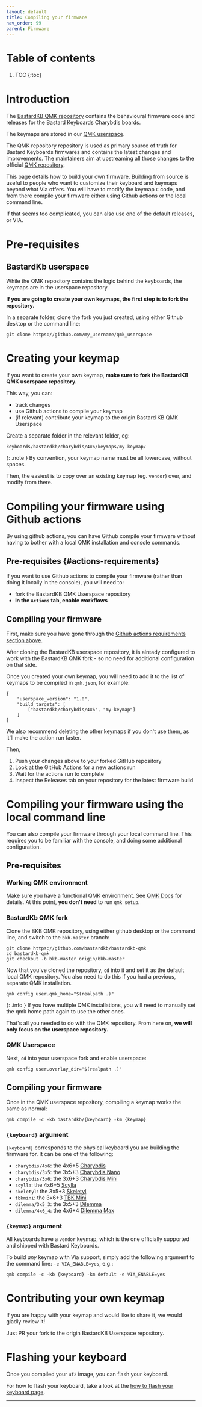 ```yaml
---
layout: default
title: Compiling your firmware
nav_order: 99
parent: Firmware
---
```


# Table of contents

1. TOC
{:toc}

# Introduction

The [BastardKB QMK repository](https://github.com/bastardkb/bastardkb-qmk) contains the behavioural firmware code and releases for the Bastard Keyboards Charybdis boards.

The keymaps are stored in our [QMK userspace](https://github.com/Bastardkb/qmk_userspace).

The QMK repository repository is used as primary source of truth for Bastard Keyboards firmwares and contains the latest changes and improvements.
The maintainers aim at upstreaming all those changes to the official [QMK repository](https://github.com/qmk/qmk_firmware).

This page details how to build your own firmware. 
Building from source is useful to people who want to customize their keyboard and keymaps beyond what Via offers. 
You will have to modify the keymap `C` code, and from there compile your firmware either using Github actions or the local command line.

If that seems too complicated, you can also use one of the default releases, or VIA.

# Pre-requisites

## BastardKb userspace

While the QMK repository contains the logic behind the keyboards, the keymaps are in the userspace repository.

**If you are going to create your own keymaps, the first step is to fork the repository.**

In a separate folder, clone the fork you just created, using either Github desktop or the command line:


```shell
git clone https://github.com/my_username/qmk_userspace 
```

# Creating your keymap

If you want to create your own keymap, **make sure to fork the BastardKB QMK userspace repository.**

This way, you can:

- track changes
- use Github actions to compile your keymap
- (if relevant) contribute your keymap to the origin Bastard KB QMK Userspace

Create a separate folder in the relevant folder, eg:

```
keyboards/bastardkb/charybdis/4x6/keymaps/my-keymap/
```


{: .note }
By convention, your keymap name must be all lowercase, without spaces.

Then, the easiest is to copy over an existing keymap (eg. `vendor`) over, and modify from there.

# Compiling your firmware using Github actions

By using github actions, you can have Github compile your firmware without having to bother with a local QMK installation and console commands.

## Pre-requisites {#actions-requirements}

If you want to use Github actions to compile your firmware (rather than doing it locally in the console), you will need to:

- fork the BastardKB QMK Userspace repository
- **in the `Actions` tab, enable workflows**


## Compiling your firmware

First, make sure you have gone through the [Github actions requirements section above](#actions-requirements).

After cloning the BastardKB userspace repository, it is already configured to work with the BastardKB QMK fork - so no need for additional configuration on that side.

Once you created your own keymap, you will need to add it to the list of keymaps to be compiled in `qmk.json`, for example:

```shell
{
    "userspace_version": "1.0",
    "build_targets": [
        ["bastardkb/charybdis/4x6", "my-keymap"]
    ]
}
```

We also recommend deleting the other keymaps if you don't use them, as it'll make the action run faster.

Then,

1. Push your changes above to your forked GitHub repository
1. Look at the GitHub Actions for a new actions run
1. Wait for the actions run to complete
1. Inspect the Releases tab on your repository for the latest firmware build


# Compiling your firmware using the local command line

You can also compile your firmware through your local command line. This requires you to be familiar with the console, and doing some additional configuration.

## Pre-requisites

### Working QMK environment

Make sure you have a functional QMK environment. See [QMK Docs](https://docs.qmk.fm/#/newbs) for details. At this point, **you don't need** to run `qmk setup`.

### BastardKb QMK fork

Clone the BKB QMK repository, using either github desktop or the command line, and switch to the `bkb-master` branch:

```shell
git clone https://github.com/bastardkb/bastardkb-qmk
cd bastardkb-qmk
git checkout -b bkb-master origin/bkb-master
```

Now that you've cloned the repository, `cd` into it and set it as the default local QMK repository. You also need to do this if you had a previous, separate QMK installation.

```shell
qmk config user.qmk_home="$(realpath .)" 
```

{: .info }
If you have multiple QMK installations, you will need to manually set the qmk home path again to use the other ones.

That's all you needed to do with the QMK repository.
From here on, **we will only focus on the userspace repository.**

### QMK Userspace

Next, `cd` into your userspace fork and enable userspace:

```shell
qmk config user.overlay_dir="$(realpath .)"
```

## Compiling your firmware

Once in the QMK userspace repository, compiling a keymap works the same as normal:

```shell
qmk compile -c -kb bastardkb/{keyboard} -km {keymap}
```

### `{keyboard}` argument

`{keyboard}` corresponds to the physical keyboard you are building the firmware for. It can be one of the following:

- `charybdis/4x6`: the 4x6+5 [Charybdis](https://github.com/bastardkb/charybdis/)
- `charybdis/3x5`: the 3x5+3 [Charybdis Nano](https://github.com/bastardkb/charybdis/)
- `charybdis/3x6`: the 3x6+3 [Charybdis Mini](https://github.com/bastardkb/charybdis/)
- `scylla`: the 4x6+5 [Scylla](https://github.com/Bastardkb/Scylla)
- `skeletyl`: the 3x5+3 [Skeletyl](https://github.com/Bastardkb/Skeletyl/)
- `tbkmini`: the 3x6+3 [TBK Mini](https://github.com/Bastardkb/TBK-Mini/)
- `dilemma/3x5_3`: the 3x5+3 [Dilemma](https://github.com/bastardkb/dilemma/)
- `dilemma/4x6_4`: the 4x6+4 [Dilemma Max](https://github.com/bastardkb/dilemma/)

### `{keymap}` argument

All keyboards have a `vendor` keymap, which is the one officially supported and shipped with Bastard Keyboards.

To build *any* keymap with Via support, simply add the following argument to the command line: `-e VIA_ENABLE=yes`, e.g.:

```shell
qmk compile -c -kb {keyboard} -km default -e VIA_ENABLE=yes
```

# Contributing your own keymap

If you are happy with your keymap and would like to share it, we would gladly review it!

Just PR your fork to the origin BastardKB Userspace repository.

# Flashing your keyboard

Once you compiled your `uf2` image, you can flash your keyboard.

For how to flash your keyboard, take a look at the [how to flash your keyboard page][flashing].


---

[flashing]: {{site.baseurl}}/fw/flashing.html